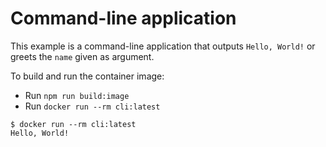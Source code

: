 # Command-line application

This example is a command-line application that outputs `Hello, World!` or greets the `name` given as argument.

To build and run the container image:

- Run `npm run build:image`
- Run `docker run --rm cli:latest`

```shell
$ docker run --rm cli:latest
Hello, World!
```
